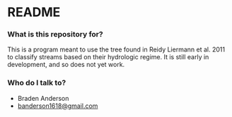 # README #

### What is this repository for? ###
This is a program meant to use the tree found in Reidy Liermann et al. 2011 to classify streams based on their hydrologic regime. It is still early in development, and so does not yet work.

### Who do I talk to? ###

* Braden Anderson
* banderson1618@gmail.com